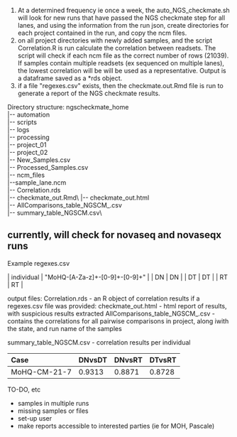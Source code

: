 1. At a determined frequency ie once a week, the auto_NGS_checkmate.sh will look for new runs that have passed the NGS checkmate step for all lanes, and using the information from the run json, create directories for each project contained in the run, and copy the ncm files. 
2. on all project directories with newly added samples, and the script Correlation.R is run calculate the correlation between readsets. The script will check if each ncm file as the correct number of rows (21039). If samples contain multiple readsets (ex sequenced on multiple lanes), the lowest correlation will be will be used as a representative. Output is a dataframe saved as a  *rds object.
3. if a file "regexes.csv" exists, then the checkmate.out.Rmd file is run to generate a report of the NGS checkmate results.

Directory structure:
ngscheckmate_home\
            |-- automation\
                     |-- scripts\
                     |-- logs\
            |-- processing\
                     |-- project_01\
                     |-- project_02\
                            |-- New_Samples.csv\
                            |-- Processed_Samples.csv\
                            |-- ncm_files\
                              |--sample_lane.ncm\
                            |-- Correlation.rds\
                            |-- checkmate_out.Rmd\ 
                            |-- checkmate_out.html\
                            |-- AllComparisons_table_NGSCM_.csv\
			    |-- summary_table_NGSCM.csv\	



## currently, will check for novaseq and novaseqx runs
Example regexes.csv

| individual | "MoHQ-[A-Za-z]+-[0-9]+-[0-9]+" |
| DN | DN |
| DT | DT |
| RT | RT |

output files:
Correlation.rds - an R object of correlation results
if a regexes.csv file was provided: 
checkmate_out.html - html report of results, with suspicious results extracted
AllComparisons_table_NGSCM_.csv - contains the correlations for all pairwise comparisons in project, along iwith the state, and run name of the samples


summary_table_NGSCM.csv - correlation results per individual

| Case | DNvsDT | DNvsRT | DTvsRT |
|:----|:-------|:--------|:----------|
|MoHQ-CM-21-7 | 0.9313| 0.8871| 0.8728 | 


TO-DO, etc
- samples in multiple runs
- missing samples or files
- set-up user
- make reports accessible to interested parties (ie for MOH, Pascale) 
